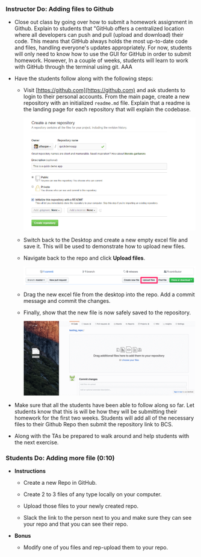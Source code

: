 ### Instructor Do: Adding files to Github

* Close out class by going over how to submit a homework assignment in Github. Explain to students that "GitHub offers a centralized location where all developers can push and pull (upload and download) their code. This means that GitHub always holds the most up-to-date code and files, handling everyone's updates appropriately. For now, students will only need to know how to use the GUI for GitHub in order to submit homework. However, In a couple of weeks, students will learn to work with GitHub through the terminal using git.
AAA

* Have the students follow along with the following steps:

  * Visit [https://github.com](https://github.com) and ask students to login to their personal accounts. From the main page, create a new repository with an initialized `readme.md` file. Explain that a readme is the landing page for each repository that will explain the codebase.

    ![git repo](Images/GitDemo_1.png)

  * Switch back to the Desktop and create a new empty excel file and save it. This will be used to demonstrate how to upload new files.

  * Navigate back to the repo and click **Upload files**.

    ![upload file](Images/GitDemo_upload.png)

  * Drag the new excel file from the desktop into the repo. Add a commit message and commit the changes.

  * Finally, show that the new file is now safely saved to the repository.

    ![drag fiel](Images/GitDemo_filedrag.gif)

* Make sure that all the students have been able to follow along so far. Let students know that this is will be how they will be submitting their homework for the first two weeks. Students will add all of the necessary files to their Github Repo then submit the repository link to BCS.

* Along with the TAs be prepared to walk around and help students with the next exercise.


### Students Do: Adding more file (0:10)

* **Instructions**

  * Create a new Repo in GitHub.

  * Create 2 to 3 files of any type locally on your computer.

  * Upload those files to your newly created repo.

  * Slack the link to the person next to you and make sure they can see your repo and that you can see their repo.

* **Bonus**

  * Modify one of you files and rep-upload them to your repo.
